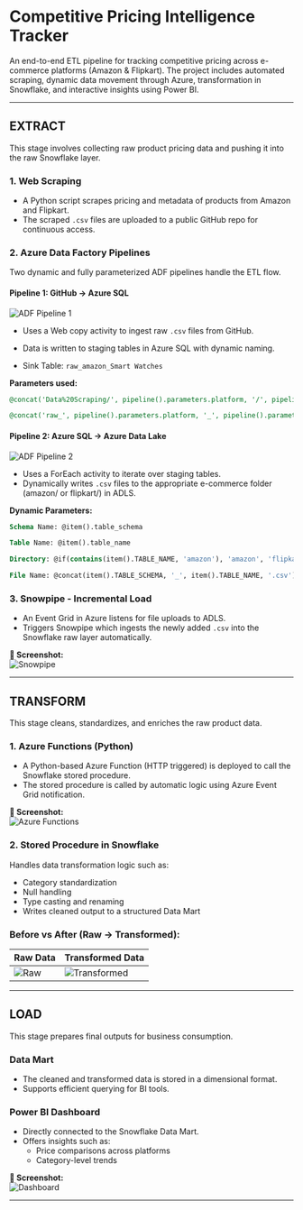 #  Competitive Pricing Intelligence Tracker

An end-to-end ETL pipeline for tracking competitive pricing across e-commerce platforms (Amazon & Flipkart). The project includes automated scraping, dynamic data movement through Azure, transformation in Snowflake, and interactive insights using Power BI.

---

##  EXTRACT

This stage involves collecting raw product pricing data and pushing it into the raw Snowflake layer.

###  1. Web Scraping

- A Python script scrapes pricing and metadata of products from Amazon and Flipkart.
- The scraped `.csv` files are uploaded to a public GitHub repo for continuous access.

###  2. Azure Data Factory Pipelines

Two dynamic and fully parameterized ADF pipelines handle the ETL flow.

#### Pipeline 1: GitHub -> Azure SQL

![ADF Pipeline 1](azure_pipeline_1.png)

- Uses a Web copy activity to ingest raw `.csv` files from GitHub.
- Data is written to staging tables in Azure SQL with dynamic naming.

- Sink Table: `raw_amazon_Smart Watches`

**Parameters used:**

```sql
@concat('Data%20Scraping/', pipeline().parameters.platform, '/', pipeline().parameters.platform, '_', replace(pipeline().parameters.category, ' ', '_'), '.csv')

@concat('raw_', pipeline().parameters.platform, '_', pipeline().parameters.category)
```

####  Pipeline 2: Azure SQL -> Azure Data Lake

![ADF Pipeline 2](azure_pipeline_2.png)

- Uses a ForEach activity to iterate over staging tables.
- Dynamically writes `.csv` files to the appropriate e-commerce folder (amazon/ or flipkart/) in ADLS.

**Dynamic Parameters:**

```sql
Schema Name: @item().table_schema

Table Name: @item().table_name

Directory: @if(contains(item().TABLE_NAME, 'amazon'), 'amazon', 'flipkart')

File Name: @concat(item().TABLE_SCHEMA, '_', item().TABLE_NAME, '.csv')
```

###  3. Snowpipe - Incremental Load

- An Event Grid in Azure listens for file uploads to ADLS.
- Triggers Snowpipe which ingests the newly added `.csv` into the Snowflake raw layer automatically.

**📸 Screenshot:**  
![Snowpipe](snowpipe_code_snippet.png)

---

##  TRANSFORM

This stage cleans, standardizes, and enriches the raw product data.

###  1. Azure Functions (Python)

- A Python-based Azure Function (HTTP triggered) is deployed to call the Snowflake stored procedure.
- The stored procedure is called by automatic logic using Azure Event Grid notification.

**📸 Screenshot:**  
![Azure Functions](azure_functions.png)

###  2. Stored Procedure in Snowflake

Handles data transformation logic such as:

- Category standardization  
- Null handling  
- Type casting and renaming  
- Writes cleaned output to a structured Data Mart

### Before vs After (Raw -> Transformed):

| Raw Data | Transformed Data |
|----------|------------------|
| ![Raw](raw_data_snippet.png) | ![Transformed](transformed_data_snippet.png) |

---

##  LOAD

This stage prepares final outputs for business consumption.

###  Data Mart

- The cleaned and transformed data is stored in a dimensional format.
- Supports efficient querying for BI tools.

###  Power BI Dashboard

- Directly connected to the Snowflake Data Mart.
- Offers insights such as:
  - Price comparisons across platforms
  - Category-level trends
  

**📸 Screenshot:**  
![Dashboard](dashboard.png)

---


